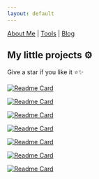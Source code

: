 ```yaml
---
layout: default
---
```


[About Me](./) | [Tools](https://tools.maoundis.com) | [Blog](https://blog.maoundis.com)

## My little projects ⚙️

Give a star if you like it ⭐✨

[![Readme Card](https://github-readme-stats.vercel.app/api/pin/?username=ikbal-hanafi&theme=buefy&repo=Doginer)](https://github.com/ikbal-hanafi/Doginer)

[![Readme Card](https://github-readme-stats.vercel.app/api/pin/?username=ikbal-hanafi&theme=buefy&repo=BotFucek)](https://github.com/ikbal-hanafi/BotFucek)

[![Readme Card](https://github-readme-stats.vercel.app/api/pin/?username=ikbal-hanafi&theme=buefy&repo=AutoSnakeGame)](https://github.com/ikbal-hanafi/AutoSnakeGame)

[![Readme Card](https://github-readme-stats.vercel.app/api/pin/?username=ikbal-hanafi&theme=buefy&repo=ig_tools)](https://github.com/ikbal-hanafi/ig_tools)

[![Readme Card](https://github-readme-stats.vercel.app/api/pin/?username=ikbal-hanafi&theme=buefy&repo=privmy)](https://github.com/ikbal-hanafi/privmy)

[![Readme Card](https://github-readme-stats.vercel.app/api/pin/?username=ikbal-hanafi&theme=buefy&repo=MathQuiz)](https://github.com/ikbal-hanafi/MathQuiz)

[![Readme Card](https://github-readme-stats.vercel.app/api/pin/?username=ikbal-hanafi&theme=buefy&repo=quran)](quran)

